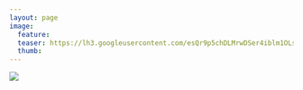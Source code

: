 ```yaml
---
layout: page
image:
  feature:
  teaser: https://lh3.googleusercontent.com/esQr9p5chDLMrwDSer4iblm1OLsinUwh_KxHfw_WMb8=w245
  thumb:
---
```


![](https://lh3.googleusercontent.com/pDbsP9PNLLGQ1j27tqufudJoGwX5CZyho3M-9mLL2Qs=w800)

